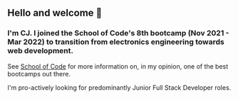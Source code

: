 ## Hello and welcome 🤝

### I'm CJ. I joined the School of Code's 8th bootcamp (Nov 2021 - Mar 2022) to transition from electronics engineering towards web development.

See [School of Code](https://www.schoolofcode.co.uk/) for more information on, in my opinion, one of the best bootcamps out there.

I'm pro-actively looking for predominantly Junior Full Stack Developer roles.
